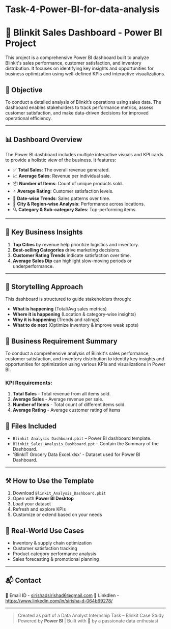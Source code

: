 # Task-4-Power-BI-for-data-analysis

# 🛒 Blinkit Sales Dashboard - Power BI Project

This project is a comprehensive Power BI dashboard built to analyze Blinkit's sales performance, customer satisfaction, and inventory distribution. It focuses on identifying key insights and opportunities for business optimization using well-defined KPIs and interactive visualizations.

## 📌 Objective

To conduct a detailed analysis of Blinkit’s operations using sales data. The dashboard enables stakeholders to track performance metrics, assess customer satisfaction, and make data-driven decisions for improved operational efficiency.

---

## 📊 Dashboard Overview

The Power BI dashboard includes multiple interactive visuals and KPI cards to provide a holistic view of the business. It features:

- ✅ **Total Sales**: The overall revenue generated.
- 📈 **Average Sales**: Revenue per individual sale.
- 📦 **Number of Items**: Count of unique products sold.
- ⭐ **Average Rating**: Customer satisfaction levels.
- 📅 **Date-wise Trends**: Sales patterns over time.
- 📍 **City & Region-wise Analysis**: Performance across locations.
- 🔍 **Category & Sub-category Sales**: Top-performing items.

---


## 🧠 Key Business Insights

1. **Top Cities** by revenue help prioritize logistics and inventory.
2. **Best-selling Categories** drive marketing decisions.
3. **Customer Rating Trends** indicate satisfaction over time.
4. **Average Sales Dip** can highlight slow-moving periods or underperformance.

---

## 📜 Storytelling Approach

This dashboard is structured to guide stakeholders through:

- **What is happening** (Total/Avg sales metrics)
- **Where it is happening** (Location & category-wise insights)
- **Why it is happening** (Trends and ratings)
- **What to do next** (Optimize inventory & improve weak spots)


## 📝 Business Requirement Summary

To conduct a comprehensive analysis of Blinkit's sales performance, customer satisfaction, and inventory distribution to identify key insights and opportunities for optimization using various KPIs and visualizations in Power BI.

### KPI Requirements:

1. **Total Sales** - Total revenue from all items sold.  
2. **Average Sales** - Average revenue per sale.  
3. **Number of Items** - Total count of different items sold.  
4. **Average Rating** - Average customer rating of items

## 📂 Files Included

- `Blinkit Analysis Dashboard.pbit` – Power BI dashboard template.
- `Blinkit_Sales_Analysis_Dashboard.ppt` – Contain the Summary of the Dashboard.
- 'BlinkIT Grocery Data Excel.xlsx' - Dataset used for Power BI Dashboard.

---

## ⚒️ How to Use the Template

1. Download `Blinkit_Analysis_Dashboard.pbit`
2. Open with **Power BI Desktop**
3. Load your dataset 
4. Refresh and explore KPIs
5. Customize or extend based on your needs


## 🎯 Real-World Use Cases

- Inventory & supply chain optimization  
- Customer satisfaction tracking  
- Product category performance analysis  
- Sales forecasting & promotional planning 

---

## 📬 Contact

📧 Email ID - sirishadsirishad6@gmail.com
💼 Linkdlen -https://www.linkedin.com/in/sirisha-d-064b69278/

---

> Created as part of a Data Analyst Internship Task – Blinkit Case Study  
> Powered by **Power BI** | Built with 💛 by a passionate data enthusiast
